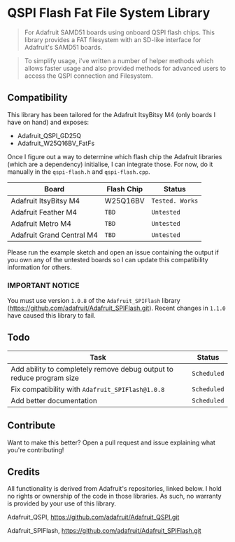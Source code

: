 # QSPI Flash Fat File System Library

> For Adafruit SAMD51 boards using onboard QSPI flash chips.
> This library provides a FAT filesystem with an SD-like interface for Adafruit's SAMD51 boards.


> To simplify usage, i've written a number of helper methods which allows faster usage and also provided methods for advanced users to access the QSPI connection and Filesystem.

## Compatibility
This library has been tailored for the Adafruit ItsyBitsy M4 (only boards I have on hand) and exposes:
- Adafruit_QSPI_GD25Q
- Adafruit_W25Q16BV_FatFs

Once I figure out a way to determine which flash chip the Adafruit libraries (which are a dependency) initialise, I can integrate those. For now, do it manually in the `qspi-flash.h` and `qspi-flash.cpp`.     


| Board  |  Flash Chip |  Status |
|---|---|---|
Adafruit ItsyBitsy M4 | W25Q16BV | `Tested. Works`
Adafruit Feather M4 | `TBD` | `Untested`
Adafruit Metro M4 | `TBD` | `Untested`
Adafruit Grand Central M4 | `TBD` | `Untested`

Please run the example sketch and open an issue containing the output if you own any of the untested boards so I can update this compatibility information for others.


### IMPORTANT NOTICE
You must use version `1.0.8` of the `Adafruit_SPIFlash` library (https://github.com/adafruit/Adafruit_SPIFlash.git). Recent changes in `1.1.0` have caused this library to fail.


## Todo
| Task  |  Status |
|---|---|
Add ability to completely remove debug output to reduce program size | `Scheduled` |
Fix compatibility with `Adafruit_SPIFlash@1.0.8` | `Scheduled` |
Add better documentation | `Scheduled` |



## Contribute
Want to make this better? Open a pull request and issue explaining what you're contributing!

## Credits
All functionality is derived from Adafruit's repositories, linked below. I hold no rights or ownership of the code in those libraries. As such, no warranty is provided by your use of this library.

Adafruit_QSPI,
https://github.com/adafruit/Adafruit_QSPI.git

Adafruit_SPIFlash,
https://github.com/adafruit/Adafruit_SPIFlash.git
